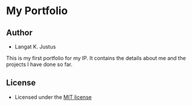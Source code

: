 # My Portfolio

## Author
- Langat K. Justus

This is my first portfolio for my IP. It contains the details about me and the projects I have done so far.




























## License
- Licensed under the [MIT license](LICENSE)